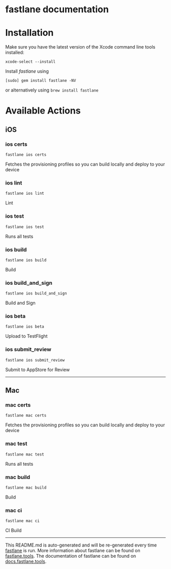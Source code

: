 fastlane documentation
================
# Installation

Make sure you have the latest version of the Xcode command line tools installed:

```
xcode-select --install
```

Install _fastlane_ using
```
[sudo] gem install fastlane -NV
```
or alternatively using `brew install fastlane`

# Available Actions
## iOS
### ios certs
```
fastlane ios certs
```
Fetches the provisioning profiles so you can build locally and deploy to your device
### ios lint
```
fastlane ios lint
```
Lint
### ios test
```
fastlane ios test
```
Runs all tests
### ios build
```
fastlane ios build
```
Build
### ios build_and_sign
```
fastlane ios build_and_sign
```
Build and Sign
### ios beta
```
fastlane ios beta
```
Upload to TestFlight
### ios submit_review
```
fastlane ios submit_review
```
Submit to AppStore for Review

----

## Mac
### mac certs
```
fastlane mac certs
```
Fetches the provisioning profiles so you can build locally and deploy to your device
### mac test
```
fastlane mac test
```
Runs all tests
### mac build
```
fastlane mac build
```
Build
### mac ci
```
fastlane mac ci
```
CI Build

----

This README.md is auto-generated and will be re-generated every time [fastlane](https://fastlane.tools) is run.
More information about fastlane can be found on [fastlane.tools](https://fastlane.tools).
The documentation of fastlane can be found on [docs.fastlane.tools](https://docs.fastlane.tools).

